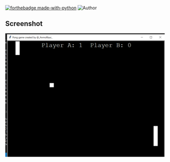 [![forthebadge made-with-python](http://ForTheBadge.com/images/badges/made-with-python.svg)](https://www.python.org/)
![Author](https://img.shields.io/badge/author-anmolkaur18-blue)

## Screenshot
![](screenshot1.png)
